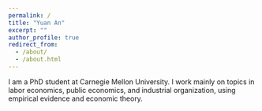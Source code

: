 ```yaml
---
permalink: /
title: "Yuan An"
excerpt: ""
author_profile: true
redirect_from: 
  - /about/
  - /about.html
---
```


I am a PhD student at Carnegie Mellon University. I work mainly on topics in labor economics, public economics, and industrial organization, using empirical evidence and economic theory.
<!--
My current research focuses on labor and consumer markets of new forms and structures (often driven by technological innovation), in particular how these markets function fundamentally differently from traditional markets, and efficiency and incidence of institutions designed to adapt to new market features in these markets.
-->
